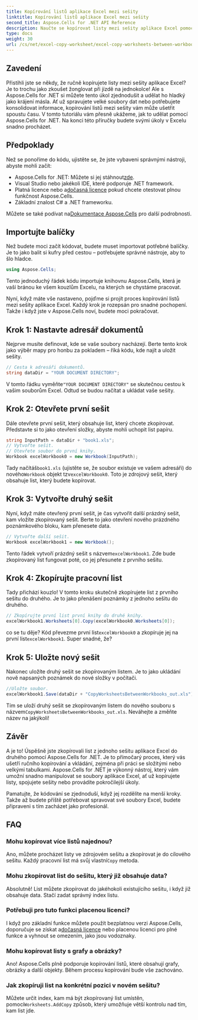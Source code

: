```yaml
---
title: Kopírování listů aplikace Excel mezi sešity
linktitle: Kopírování listů aplikace Excel mezi sešity
second_title: Aspose.Cells for .NET API Reference
description: Naučte se kopírovat listy mezi sešity aplikace Excel pomocí Aspose.Cells for .NET. Podrobný průvodce s příklady kódu pro zjednodušení správy tabulek.
type: docs
weight: 30
url: /cs/net/excel-copy-worksheet/excel-copy-worksheets-between-workbooks/
---
```

## Zavedení

Přistihli jste se někdy, že ručně kopírujete listy mezi sešity aplikace Excel? Je to trochu jako zkoušet žonglovat při jízdě na jednokolce! Ale s Aspose.Cells for .NET si můžete tento úkol zjednodušit a udělat ho hladký jako krájení másla. Ať už spravujete velké soubory dat nebo potřebujete konsolidovat informace, kopírování listů mezi sešity vám může ušetřit spoustu času. V tomto tutoriálu vám přesně ukážeme, jak to udělat pomocí Aspose.Cells for .NET. Na konci této příručky budete svými úkoly v Excelu snadno procházet.

## Předpoklady

Než se ponoříme do kódu, ujistěte se, že jste vybaveni správnými nástroji, abyste mohli začít:

-  Aspose.Cells for .NET: Můžete si jej stáhnout[zde](https://releases.aspose.com/cells/net/).
- Visual Studio nebo jakékoli IDE, které podporuje .NET framework.
-  Platná licence nebo a[dočasná licence](https://purchase.aspose.com/temporary-license/) pokud chcete otestovat plnou funkčnost Aspose.Cells.
- Základní znalost C# a .NET frameworku.

 Můžete se také podívat na[Dokumentace Aspose.Cells](https://reference.aspose.com/cells/net/) pro další podrobnosti.

## Importujte balíčky

Než budete moci začít kódovat, budete muset importovat potřebné balíčky. Je to jako balit si kufry před cestou – potřebujete správné nástroje, aby to šlo hladce.

```csharp
using Aspose.Cells;
```

Tento jednoduchý řádek kódu importuje knihovnu Aspose.Cells, která je vaší bránou ke všem kouzlům Excelu, na kterých se chystáme pracovat.


Nyní, když máte vše nastaveno, pojďme si projít proces kopírování listů mezi sešity aplikace Excel. Každý krok je rozepsán pro snadné pochopení. Takže i když jste v Aspose.Cells noví, budete moci pokračovat.

## Krok 1: Nastavte adresář dokumentů

Nejprve musíte definovat, kde se vaše soubory nacházejí. Berte tento krok jako výběr mapy pro honbu za pokladem – říká kódu, kde najít a uložit sešity.

```csharp
// Cesta k adresáři dokumentů.
string dataDir = "YOUR DOCUMENT DIRECTORY";
```

 V tomto řádku vyměňte`"YOUR DOCUMENT DIRECTORY"` se skutečnou cestou k vašim souborům Excel. Odtud se budou načítat a ukládat vaše sešity.

## Krok 2: Otevřete první sešit

Dále otevřete první sešit, který obsahuje list, který chcete zkopírovat. Představte si to jako otevření složky, abyste mohli uchopit list papíru.

```csharp
string InputPath = dataDir + "book1.xls";
// Vytvořte sešit.
// Otevřete soubor do první knihy.
Workbook excelWorkbook0 = new Workbook(InputPath);
```

 Tady načítáš`book1.xls` (ujistěte se, že soubor existuje ve vašem adresáři) do nového`Workbook` objekt tzv`excelWorkbook0`. Toto je zdrojový sešit, který obsahuje list, který budete kopírovat.

## Krok 3: Vytvořte druhý sešit

Nyní, když máte otevřený první sešit, je čas vytvořit další prázdný sešit, kam vložíte zkopírovaný sešit. Berte to jako otevření nového prázdného poznámkového bloku, kam přenesete data.

```csharp
// Vytvořte další sešit.
Workbook excelWorkbook1 = new Workbook();
```

 Tento řádek vytvoří prázdný sešit s názvem`excelWorkbook1`. Zde bude zkopírovaný list fungovat poté, co jej přesunete z prvního sešitu.

## Krok 4: Zkopírujte pracovní list

Tady přichází kouzlo! V tomto kroku skutečně zkopírujete list z prvního sešitu do druhého. Je to jako přenášení poznámky z jednoho sešitu do druhého.

```csharp
// Zkopírujte první list první knihy do druhé knihy.
excelWorkbook1.Worksheets[0].Copy(excelWorkbook0.Worksheets[0]);
```

 co se tu děje? Kód převezme první list`excelWorkbook0` a zkopíruje jej na první list`excelWorkbook1`. Super snadné, že?

## Krok 5: Uložte nový sešit

Nakonec uložíte druhý sešit se zkopírovaným listem. Je to jako ukládání nově napsaných poznámek do nové složky v počítači.

```csharp
//Uložte soubor.
excelWorkbook1.Save(dataDir + "CopyWorksheetsBetweenWorkbooks_out.xls");
```

 Tím se uloží druhý sešit se zkopírovaným listem do nového souboru s názvem`CopyWorksheetsBetweenWorkbooks_out.xls`. Neváhejte a změňte název na jakýkoli!

## Závěr

A je to! Úspěšně jste zkopírovali list z jednoho sešitu aplikace Excel do druhého pomocí Aspose.Cells for .NET. Je to přímočarý proces, který vás ušetří ručního kopírování a vkládání, zejména při práci se složitými nebo velkými tabulkami. Aspose.Cells for .NET je výkonný nástroj, který vám umožní snadno manipulovat se soubory aplikace Excel, ať už kopírujete listy, spojujete sešity nebo provádíte pokročilejší úkoly.

Pamatujte, že kódování se zjednoduší, když jej rozdělíte na menší kroky. Takže až budete příště potřebovat spravovat své soubory Excel, budete připraveni s tím zacházet jako profesionál.

## FAQ

### Mohu kopírovat více listů najednou?

 Ano, můžete procházet listy ve zdrojovém sešitu a zkopírovat je do cílového sešitu. Každý pracovní list má svůj vlastní`Copy` metoda.

### Mohu zkopírovat list do sešitu, který již obsahuje data?

Absolutně! List můžete zkopírovat do jakéhokoli existujícího sešitu, i když již obsahuje data. Stačí zadat správný index listu.

### Potřebuji pro tuto funkci placenou licenci?

 I když pro základní funkce můžete použít bezplatnou verzi Aspose.Cells, doporučuje se získat a[dočasná licence](https://purchase.aspose.com/temporary-license/) nebo placenou licenci pro plné funkce a vyhnout se omezením, jako jsou vodoznaky.

### Mohu kopírovat listy s grafy a obrázky?

Ano! Aspose.Cells plně podporuje kopírování listů, které obsahují grafy, obrázky a další objekty. Během procesu kopírování bude vše zachováno.

### Jak zkopíruji list na konkrétní pozici v novém sešitu?

 Můžete určit index, kam má být zkopírovaný list umístěn, pomocí`Worksheets.AddCopy` způsob, který umožňuje větší kontrolu nad tím, kam list jde.